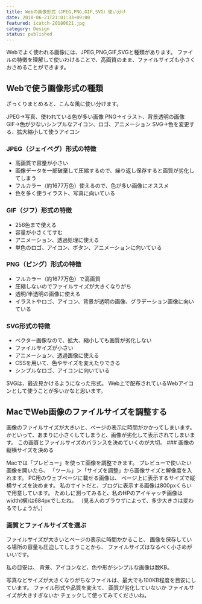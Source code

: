 ```yaml
---
title: Webの画像形式（JPEG,PNG,GIF,SVG）使い分け
date: 2018-06-21T21:01:33+09:00
featured: icatch-20180621.jpg
category: Design
status: published
---
```


Webでよく使われる画像には、JPEG,PNG,GIF,SVGと種類があります。 ファイルの特徴を理解して使いわけることで、高画質のまま、ファイルサイズも小さくおさめることができます。

## Webで使う画像形式の種類

ざっくりまとめると、こんな風に使い分けます。

JPEG→写真、使われている色が多い画像
PNG→イラスト、背景透明の画像
GIF→色が少ないシンプルなアイコン、ロゴ、アニメーション
SVG→色を変更する、拡大縮小して使うアイコン

### JPEG（ジェイペグ）形式の特徴

* 高画質で容量が小さい
* 画像データを一部破棄して圧縮するので、繰り返し保存すると画質が劣化してしまう
* フルカラー（約1677万色）使えるので、色が多い画像にオススメ
* 色を多く使うイラスト、写真に向いている

### GIF（ジフ）形式の特徴

* 256色まで使える
* 容量が小さくてすむ
* アニメーション、透過処理に使える
* 単色のロゴ、アイコン、ボタン、アニメーションに向いている

### PNG（ピング）形式の特徴

* フルカラー（約1677万色）で高画質
* 圧縮しないのでファイルサイズが大きくなりがち
* 透明/半透明の画像に使える
* イラストやロゴ、アイコン、背景が透明の画像、グラデーション画像に向いている

### SVG形式の特徴

* ベクター画像なので、拡大、縮小しても画質が劣化しない
* ファイルサイズが小さい
* アニメーション、透過画像に使える
* CSSを用いて、色やサイズを変えたりできる
* シンプルなロゴ、アイコンに向いている

SVGは、最近見かけるようになった形式。 Web上で配布されているWebアイコンとして使うことが多いかなと思います。

## MacでWeb画像のファイルサイズを調整する

画像のファイルサイズが大きいと、ページの表示に時間がかかってしまいます。 かといって、あまりに小さくしてしまうと、画像が劣化して表示されてしまいます。 この画質とファイルサイズのバランスを決めていくのが大切。 ### 画像の縦横サイズを決める

Macでは「プレビュー」を使って画像を調整できます。 プレビューで使いたい画像を開いたら、 「ツール」＞「サイズを調整」から画像サイズと解像度を入れます。 PC用のウェブページに載せる画像は、 ページ上に表示するサイズで縦横サイズを決めます。 私のサイトだと、ブログに表示する画像は800pxくらいで用意しています。 ためしに測ってみると、私のHPのアイキャッチ画像はwidth(横)は684pxでしたね。 （見る人のブラウザによって、多少大きさは変わるでしょうが。）


### 画質とファイルサイズを選ぶ

ファイルサイズが大きいとページの表示に時間かかること、 画像を保存している場所の容量も圧迫してしまうことから、 ファイルサイズはなるべく小さめがいいです。

私の目安は、 背景、アイコンなど、色や形がシンプルな画像は数KB。

写真などサイズが大きくなりがちなファイルは、最大でも100KB程度を目安にしています。 ファイル形式や品質を変えて、 画質が劣化していないか ファイルサイズが大きすぎないか チェックして使ってみてくださいね。
